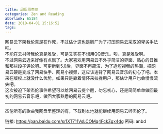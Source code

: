 ```yaml
---
title: 周周周杰伦
categories: Zen and Reading
abbrlink: 65184
date: 2018-04-01 15:16:52
tags:
---
```

网易云下架我伦真是在作死，不过估计这也是鹅厂为了打压网易云采取的卑劣手法吧。<br>
不能在云村听我伦真是难受，可是又实在不想用QQ音乐。唉，真是难受啊。<br>
不过网易云近来好像有点飘了。大家喜欢用网易云不外乎简洁的界面、贴心的日推和那些段子评论吧。可更新到5.0后，界面不再简洁，为了追短视频的热潮，把网易云硬是变成了网易快手、网易小视频，这应该违背了网易云音乐的初心了吧。本来在版权上就没什么优势，如果只是靠着情怀来拉拢用户，那估计用户也会慢慢流失吧。<br>
这次被迫下架杰伦事件希望可以给网易云提个醒，勿忘初心，还是简简单单做回最初的网易云音乐吧，做回大家熟悉的网易云吧。<br>
* * *
杰伦所有的歌曲我网盘里整理的有，下载到本地就能继续用网易云听杰伦了。<br>

链接: https://pan.baidu.com/s/1XT711VsLCOMq4FckZgx4dg 密码: anbd
***